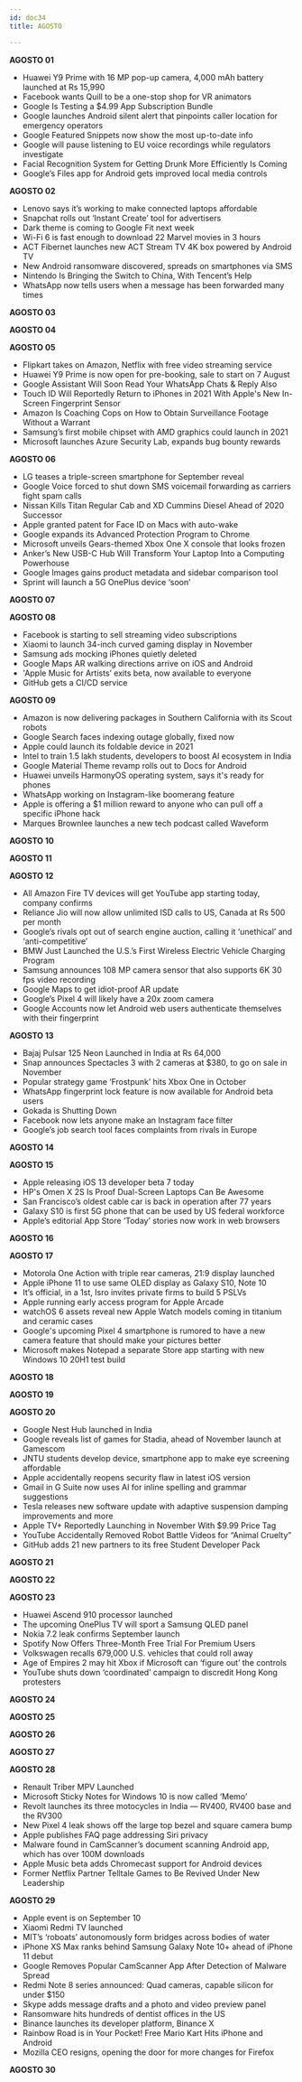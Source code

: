 ```yaml
---
id: doc34
title: AGOSTO

---
```


**AGOSTO 01**

- Huawei Y9 Prime with 16 MP pop-up camera, 4,000 mAh battery launched at Rs 15,990
- Facebook wants Quill to be a one-stop shop for VR animators
- Google Is Testing a $4.99 App Subscription Bundle
- Google launches Android silent alert that pinpoints caller location for emergency operators
- Google Featured Snippets now show the most up-to-date info
- Google will pause listening to EU voice recordings while regulators investigate
- Facial Recognition System for Getting Drunk More Efficiently Is Coming
- Google’s Files app for Android gets improved local media controls

**AGOSTO 02**

- Lenovo says it’s working to make connected laptops affordable
- Snapchat rolls out ‘Instant Create’ tool for advertisers
- Dark theme is coming to Google Fit next week
- Wi-Fi 6 is fast enough to download 22 Marvel movies in 3 hours
- ACT Fibernet launches new ACT Stream TV 4K box powered by Android TV
- New Android ransomware discovered, spreads on smartphones via SMS
- Nintendo Is Bringing the Switch to China, With Tencent’s Help
- WhatsApp now tells users when a message has been forwarded many times

**AGOSTO 03**

**AGOSTO 04**

**AGOSTO 05**

- Flipkart takes on Amazon, Netflix with free video streaming service
- Huawei Y9 Prime is now open for pre-booking, sale to start on 7 August
- Google Assistant Will Soon Read Your WhatsApp Chats & Reply Also
- Touch ID Will Reportedly Return to iPhones in 2021 With Apple's New In-Screen Fingerprint Sensor
- Amazon Is Coaching Cops on How to Obtain Surveillance Footage Without a Warrant
- Samsung’s first mobile chipset with AMD graphics could launch in 2021
- Microsoft launches Azure Security Lab, expands bug bounty rewards

**AGOSTO 06**

- LG teases a triple-screen smartphone for September reveal
- Google Voice forced to shut down SMS voicemail forwarding as carriers fight spam calls
- Nissan Kills Titan Regular Cab and XD Cummins Diesel Ahead of 2020 Successor
- Apple granted patent for Face ID on Macs with auto-wake
- Google expands its Advanced Protection Program to Chrome
- Microsoft unveils Gears-themed Xbox One X console that looks frozen
- Anker’s New USB-C Hub Will Transform Your Laptop Into a Computing Powerhouse
- Google Images gains product metadata and sidebar comparison tool
- Sprint will launch a 5G OnePlus device ‘soon’

**AGOSTO 07**

**AGOSTO 08**

- Facebook is starting to sell streaming video subscriptions
- Xiaomi to launch 34-inch curved gaming display in November
- Samsung ads mocking iPhones quietly deleted
- Google Maps AR walking directions arrive on iOS and Android
- 'Apple Music for Artists’ exits beta, now available to everyone
- GitHub gets a CI/CD service

**AGOSTO 09**

- Amazon is now delivering packages in Southern California with its Scout robots
- Google Search faces indexing outage globally, fixed now
- Apple could launch its foldable device in 2021
- Intel to train 1.5 lakh students, developers to boost AI ecosystem in India
- Google Material Theme revamp rolls out to Docs for Android
- Huawei unveils HarmonyOS operating system, says it's ready for phones
- WhatsApp working on Instagram-like boomerang feature
- Apple is offering a $1 million reward to anyone who can pull off a specific iPhone hack
- Marques Brownlee launches a new tech podcast called Waveform


**AGOSTO 10**

**AGOSTO 11**

**AGOSTO 12**

- All Amazon Fire TV devices will get YouTube app starting today, company confirms
- Reliance Jio will now allow unlimited ISD calls to US, Canada at Rs 500 per month
- Google’s rivals opt out of search engine auction, calling it ‘unethical’ and ‘anti-competitive’
- BMW Just Launched the U.S.’s First Wireless Electric Vehicle Charging Program
- Samsung announces 108 MP camera sensor that also supports 6K 30 fps video recording
- Google Maps to get idiot-proof AR update
- Google’s Pixel 4 will likely have a 20x zoom camera
- Google Accounts now let Android web users authenticate themselves with their fingerprint

**AGOSTO 13**

- Bajaj Pulsar 125 Neon Launched in India at Rs 64,000
- Snap announces Spectacles 3 with 2 cameras at $380, to go on sale in November
- Popular strategy game ‘Frostpunk’ hits Xbox One in October
- WhatsApp fingerprint lock feature is now available for Android beta users
- Gokada is Shutting Down
- Facebook now lets anyone make an Instagram face filter
- Google’s job search tool faces complaints from rivals in Europe

**AGOSTO 14**

**AGOSTO 15**

- Apple releasing iOS 13 developer beta 7 today
- HP's Omen X 2S Is Proof Dual-Screen Laptops Can Be Awesome
- San Francisco’s oldest cable car is back in operation after 77 years
- Galaxy S10 is first 5G phone that can be used by US federal workforce
- Apple’s editorial App Store ‘Today’ stories now work in web browsers

**AGOSTO 16**

**AGOSTO 17**

- Motorola One Action with triple rear cameras, 21:9 display launched
- Apple iPhone 11 to use same OLED display as Galaxy S10, Note 10
- It’s official, in a 1st, Isro invites private firms to build 5 PSLVs
- Apple running early access program for Apple Arcade
- watchOS 6 assets reveal new Apple Watch models coming in titanium and ceramic cases
- Google's upcoming Pixel 4 smartphone is rumored to have a new camera feature that should make your pictures better
- Microsoft makes Notepad a separate Store app starting with new Windows 10 20H1 test build

**AGOSTO 18**

**AGOSTO 19**

**AGOSTO 20**

- Google Nest Hub launched in India
- Google reveals list of games for Stadia, ahead of November launch at Gamescom
- JNTU students develop device, smartphone app to make eye screening affordable
- Apple accidentally reopens security flaw in latest iOS version
- Gmail in G Suite now uses AI for inline spelling and grammar suggestions
- Tesla releases new software update with adaptive suspension damping improvements and more
- Apple TV+ Reportedly Launching in November With $9.99 Price Tag
- YouTube Accidentally Removed Robot Battle Videos for “Animal Cruelty”
- GitHub adds 21 new partners to its free Student Developer Pack

**AGOSTO 21**

**AGOSTO 22**

**AGOSTO 23**

- Huawei Ascend 910 processor launched
- The upcoming OnePlus TV will sport a Samsung QLED panel
- Nokia 7.2 leak confirms September launch
- Spotify Now Offers Three-Month Free Trial For Premium Users
- Volkswagen recalls 679,000 U.S. vehicles that could roll away
- Age of Empires 2 may hit Xbox if Microsoft can ‘figure out’ the controls
- YouTube shuts down ‘coordinated’ campaign to discredit Hong Kong protesters

**AGOSTO 24**

**AGOSTO 25**

**AGOSTO 26**

**AGOSTO 27**

**AGOSTO 28**

- Renault Triber MPV Launched
- Microsoft Sticky Notes for Windows 10 is now called ‘Memo’
- Revolt launches its three motocycles in India — RV400, RV400 base and the RV300
- New Pixel 4 leak shows off the large top bezel and square camera bump
- Apple publishes FAQ page addressing Siri privacy
- Malware found in CamScanner’s document scanning Android app, which has over 100M downloads
- Apple Music beta adds Chromecast support for Android devices
- Former Netflix Partner Telltale Games to Be Revived Under New Leadership

**AGOSTO 29**

- Apple event is on September 10
- Xiaomi Redmi TV launched
- MIT’s ‘roboats’ autonomously form bridges across bodies of water
- iPhone XS Max ranks behind Samsung Galaxy Note 10+ ahead of iPhone 11 debut
- Google Removes Popular CamScanner App After Detection of Malware Spread
- Redmi Note 8 series announced: Quad cameras, capable silicon for under $150
- Skype adds message drafts and a photo and video preview panel
- Ransomware hits hundreds of dentist offices in the US
- Binance launches its developer platform, Binance X
- Rainbow Road is in Your Pocket! Free Mario Kart Hits iPhone and Android
- Mozilla CEO resigns, opening the door for more changes for Firefox

**AGOSTO 30**



